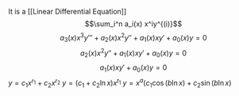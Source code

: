 It is a [[Linear Differential Equation]]
$$\sum_i^n a_i(x) x^iy^{(i)}$$
$$a_3(x)x^3y'''+a_2(x)x^2y''+a_1(x)xy'+a_0(x)y=0$$
$$a_2(x)x^2y''+a_1(x)xy'+a_0(x)y=0$$
$$a_1(x)xy'+a_0(x)y=0$$
$y=c_1x^{r_1}+c_2x^{r_2}$
$y=(c_1 + c_2 \ln{x})x^{t_1}$
$y=x^a(c_1 \cos{(b \ln{x})}+c_2\sin{(b \ln{x})}$

